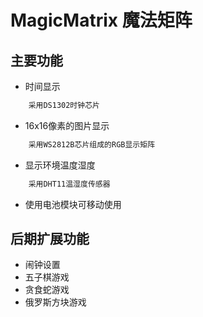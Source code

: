 # MagicMatrix 魔法矩阵

## 主要功能

+ 时间显示

```txt
    采用DS1302时钟芯片
```

+ 16x16像素的图片显示

```txt
    采用WS2812B芯片组成的RGB显示矩阵
```

+ 显示环境温度湿度
  
```txt
    采用DHT11温湿度传感器
```

+ 使用电池模块可移动使用
  
## 后期扩展功能

+ 闹钟设置
+ 五子棋游戏
+ 贪食蛇游戏
+ 俄罗斯方块游戏
